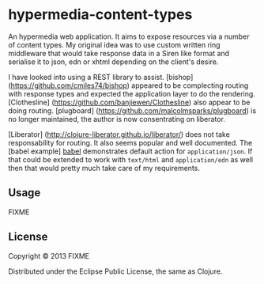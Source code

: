# hypermedia-content-types

An hypermedia web application. It aims to expose resources via a number of
content types. My original idea was to use custom written ring middleware that
would take response data in a Siren like format and serialise it to json, edn
or xhtml depending on the client's desire.

I have looked into using a REST library to assist. [bishop]
(https://github.com/cmiles74/bishop) appeared to be complecting routing with
response types and expected the application layer to do the rendering.
[Clothesline] (https://github.com/banjiewen/Clothesline) also appear to be
doing routing.  [plugboard] (https://github.com/malcolmsparks/plugboard) is no
longer maintained, the author is now consentrating on liberator.

[Liberator] (http://clojure-liberator.github.io/liberator/) does not take
responsability for routing. It also seems popular and well documented. The
[babel example] [babel] demonstrates default action for `application/json`. If
that could be extended to work with `text/html` and `application/edn` as well
then that would pretty much take care of my requirements.

## Usage

FIXME

## License

Copyright © 2013 FIXME

Distributed under the Eclipse Public License, the same as Clojure.

[babel]: http://clojure-liberator.github.io/liberator/tutorial/conneg.html

